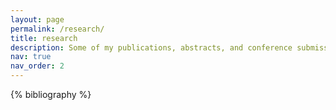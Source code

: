 ```yaml
---
layout: page
permalink: /research/
title: research
description: Some of my publications, abstracts, and conference submissions. Items marked with an asterisk are under review, but I like to be optimistic!
nav: true
nav_order: 2
---
```


<!-- _pages/publications.md -->
<div class="research">

{% bibliography %}

</div>
